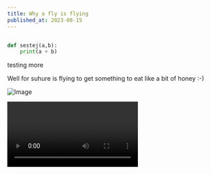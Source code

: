 ```yaml
---
title: Why a fly is flying
published_at: 2023-08-15
---
```


```python

def sestej(a,b):
    print(a + b)
```

testing more

Well for suhure is flying to get something to eat like a bit of honey :-)

![Image](https://c4.wallpaperflare.com/wallpaper/224/473/99/vehicle-rocket-soyuz-roscosmos-state-corporation-wallpaper-preview.jpg)



<video src="https://github.com/AndrejRot1/theBlog/assets/18260003/8a79e648-19da-4e14-b18f-e6ffb8102813" controls="controls" style="max-width: 730px;">
</video>
